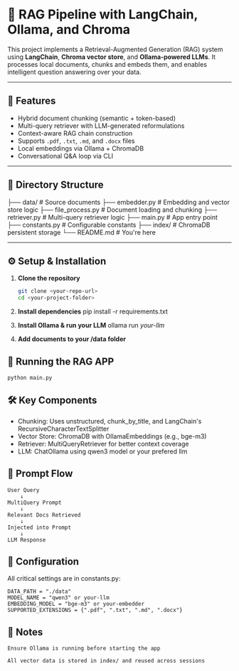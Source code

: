 # 🧠 RAG Pipeline with LangChain, Ollama, and Chroma

This project implements a Retrieval-Augmented Generation (RAG) system using **LangChain**, **Chroma vector store**, and **Ollama-powered LLMs**. It processes local documents, chunks and embeds them, and enables intelligent question answering over your data.

---

## 🚀 Features

- Hybrid document chunking (semantic + token-based)
- Multi-query retriever with LLM-generated reformulations
- Context-aware RAG chain construction
- Supports `.pdf`, `.txt`, `.md`, and `.docx` files
- Local embeddings via Ollama + ChromaDB
- Conversational Q&A loop via CLI

---

## 📁 Directory Structure

├── data/ # Source documents
├── embedder.py # Embedding and vector store logic
├── file_process.py # Document loading and chunking
├── retriever.py # Multi-query retriever logic
├── main.py # App entry point
├── constants.py # Configurable constants
├── index/ # ChromaDB persistent storage
└── README.md # You're here

---

## ⚙️ Setup & Installation

1. **Clone the repository**

   ```bash
   git clone <your-repo-url>
   cd <your-project-folder>

   ```

2. **Install dependencies**
   pip install -r requirements.txt

3. **Install Ollama & run your LLM**
   ollama run _your-llm_

4. **Add documents to your /data folder**

## 🧩 Running the RAG APP

    python main.py

## 🛠 Key Components

- Chunking: Uses unstructured, chunk_by_title, and LangChain's RecursiveCharacterTextSplitter
- Vector Store: ChromaDB with OllamaEmbeddings (e.g., bge-m3)
- Retriever: MultiQueryRetriever for better context coverage
- LLM: ChatOllama using qwen3 model or your prefered llm

## 🧠 Prompt Flow

    User Query
        ↓
    MultiQuery Prompt
        ↓
    Relevant Docs Retrieved
        ↓
    Injected into Prompt
        ↓
    LLM Response

## 📌 Configuration

All critical settings are in constants.py:

    DATA_PATH = "./data"
    MODEL_NAME = "qwen3" or your-llm
    EMBEDDING_MODEL = "bge-m3" or your-embedder
    SUPPORTED_EXTENSIONS = {".pdf", ".txt", ".md", ".docx"}

## 📓 Notes

    Ensure Ollama is running before starting the app

    All vector data is stored in index/ and reused across sessions
